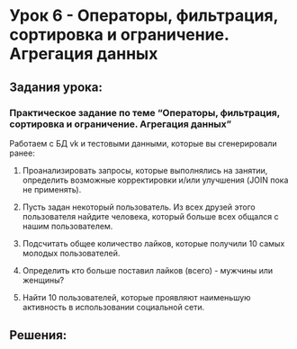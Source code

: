 # Урок 6 - Операторы, фильтрация, сортировка и ограничение. Агрегация данных

## Задания урока:

### Практическое задание по теме “Операторы, фильтрация, сортировка и ограничение. Агрегация данных”
Работаем с БД vk и тестовыми данными, которые вы сгенерировали ранее:

1. Проанализировать запросы, которые выполнялись на занятии, определить возможные корректировки и/или улучшения (JOIN пока не применять).

2. Пусть задан некоторый пользователь. Из всех друзей этого пользователя найдите человека, который больше всех общался с нашим пользователем.

3. Подсчитать общее количество лайков, которые получили 10 самых молодых пользователей.

4. Определить кто больше поставил лайков (всего) - мужчины или женщины?

5. Найти 10 пользователей, которые проявляют наименьшую активность в использовании социальной сети.


## Решения:

